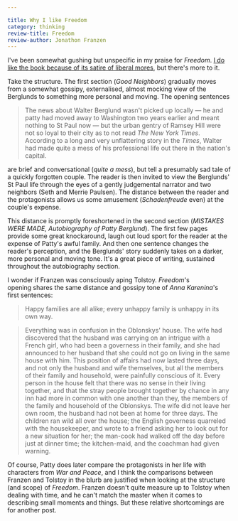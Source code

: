 ```yaml
---

title: Why I like Freedom
category: thinking
review-title: Freedom
review-author: Jonathon Franzen
---
```


I've been somewhat gushing but unspecific in my praise for _Freedom_. [I do like the book because of its satire of liberal mores](http://theother.leonpaternoster.com/uncreatives), but there's more to it.

Take the structure. The first section (_Good Neighbors_) gradually moves from a somewhat gossipy, externalised, almost mocking view of the Berglunds to something more personal and moving. The opening sentences


> The news about Walter Berglund wasn't picked up locally — he and patty had moved away to Washington two years earlier and meant nothing to St Paul now — but the urban gentry of Ramsey Hill were not so loyal to their city as to not read _The New York Times_. According to a long and very unflattering story in the _Times_, Walter had made quite a mess of his professional life out there in the nation's capital.


are brief and conversational (_quite a mess_), but tell a presumably sad tale of a quickly forgotten couple. The reader is then invited to view the Berglunds' St Paul life through the eyes of a gently judgemental narrator and two neighbors (Seth and Merrie Paulsen). The distance between the reader and the protagonists allows us some amusement (_Schadenfreude_ even) at the couple's expense.

This distance is promptly foreshortened in the second section (_MISTAKES WERE MADE, Autobiography of Patty Berglund_). The first few pages provide some great knockaround, laugh out loud sport for the reader at the expense of Patty's awful family. And then one sentence changes the reader's perception, and the Berglunds' story suddenly takes on a darker, more personal and moving tone. It's a great piece of writing, sustained throughout the autobiography section.

I wonder if Franzen was consciously aping Tolstoy. _Freedom_'s opening shares the same distance and gossipy tone of _Anna Karenina_'s first sentences:


> Happy families are all alike; every unhappy family is unhappy in its own way.

> Everything was in confusion in the Oblonskys' house. The wife had discovered that the husband was carrying on an intrigue with a French girl, who had been a governess in their family, and she had announced to her husband that she could not go on living in the same house with him. This position of affairs had now lasted three days, and not only the husband and wife themselves, but all the members of their family and household, were painfully conscious of it. Every person in the house felt that there was no sense in their living together, and that the stray people brought together by chance in any inn had more in common with one another than they, the members of the family and household of the Oblonskys. The wife did not leave her own room, the husband had not been at home for three days. The children ran wild all over the house; the English governess quarreled with the housekeeper, and wrote to a friend asking her to look out for a new situation for her; the man-cook had walked off the day before just at dinner time; the kitchen-maid, and the coachman had given warning.


Of course, Patty does later compare the protagonists in her life with characters from _War and Peace_, and I think the comparisons between Franzen and Tolstoy in the blurb are justified when looking at the structure (and scope) of _Freedom_. Franzen doesn't quite measure up to Tolstoy when dealing with time, and he can't match the master when it comes to describing small moments and things. But these relative shortcomings are for another post.
